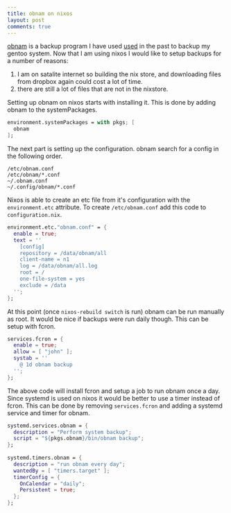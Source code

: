 ```yaml
---
title: obnam on nixos
layout: post
comments: true
---
```

[obnam](http://www.obnam.org) is a backup program I have used 
[used](http://moaxcp.github.io/2015/09/09/obnam-on-gentoo.html) 
in the past to backup my gentoo system. Now that I am using nixos I would like to setup backups for a number of reasons:

1. I am on satalite internet so building the nix store, and downloading files from dropbox again could cost a lot of time.
2. there are still a lot of files that are not in the nixstore.

Setting up obnam on nixos starts with installing it. This is done by adding obnam to the systemPackages.

```nix
environment.systemPackages = with pkgs; [
  obnam
];
```

The next part is setting up the configuration. obnam search for a config in the following order.

```
/etc/obnam.conf
/etc/obnam/*.conf
~/.obnam.conf
~/.config/obnam/*.conf
```

Nixos is able to create an etc file from it's configuration with the `environment.etc` attribute. To create `/etc/obnam.conf` 
add this code to `configuration.nix`.

```nix
environment.etc."obnam.conf" = {
  enable = true;
  text = ''
    [config]
    repository = /data/obnam/all
    client-name = n1
    log = /data/obnam/all.log
    root = /
    one-file-system = yes
    exclude = /data
  '';
};
```

At this point (once `nixos-rebuild switch` is run) obnam can be run manually as root. It would be nice if backups were run 
daily though. This can be setup with fcron.

```nix
services.fcron = {
  enable = true;
  allow = [ "john" ];
  systab = ''
    @ 1d obnam backup
  '';
};
```

The above code will install fcron and setup a job to run obnam once a day. Since systemd is used on nixos it would be better 
to use a timer instead of fcron. This can be done by removing `services.fcron` and adding a systemd service and timer for 
obnam.

```nix
systemd.services.obnam = {
  description = "Perform system backup";
  script = "${pkgs.obnam}/bin/obnam backup";
}; 
 
systemd.timers.obnam = {
  description = "run obnam every day";
  wantedBy = [ "timers.target" ];
  timerConfig = {
    OnCalendar = "daily";
    Persistent = true;
  };
};
```
